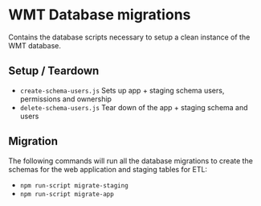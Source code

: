 # WMT Database migrations

Contains the database scripts necessary to setup a clean instance of the WMT database.

## Setup / Teardown

- `create-schema-users.js` Sets up app + staging schema users, permissions and ownership
- `delete-schema-users.js` Tear down of the app + staging schema and users

## Migration

The following commands will run all the database migrations to create the schemas for the web application and staging tables for ETL:

- `npm run-script migrate-staging`
- `npm run-script migrate-app`
